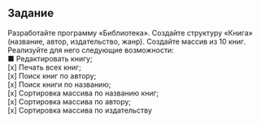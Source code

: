 ﻿## Задание 
Разработайте программу «Библиотека». Создайте структуру «Книга» (название, автор, издательство,
жанр). Создайте массив из 10 книг. Реализуйте для него
следующие возможности:  
■ Редактировать книгу;  
[x] Печать всех книг;  
[x] Поиск книг по автору;  
[x] Поиск книги по названию;  
[x] Сортировка массива по названию книг;  
[x] Сортировка массива по автору;  
[x] Сортировка массива по издательству  
